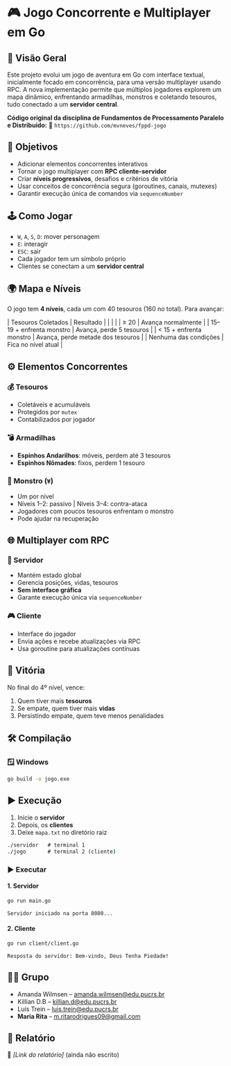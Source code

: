 # 🎮 Jogo Concorrente e Multiplayer em Go

## 🧭 Visão Geral

Este projeto evolui um jogo de aventura em Go com interface textual, inicialmente focado em concorrência, para uma versão multiplayer usando RPC. A nova implementação permite que múltiplos jogadores explorem um mapa dinâmico, enfrentando armadilhas, monstros e coletando tesouros, tudo conectado a um **servidor central**.

**Código original da disciplina de Fundamentos de Processamento Paralelo e Distribuído:**
🔗 `https://github.com/mvneves/fppd-jogo`

## 🎯 Objetivos

* Adicionar elementos concorrentes interativos
* Tornar o jogo multiplayer com **RPC cliente-servidor**
* Criar **níveis progressivos**, desafios e critérios de vitória
* Usar conceitos de concorrência segura (goroutines, canais, mutexes)
* Garantir execução única de comandos via `sequenceNumber`

## 🕹️ Como Jogar

* `W`, `A`, `S`, `D`: mover personagem
* `E`: interagir
* `ESC`: sair
* Cada jogador tem um símbolo próprio
* Clientes se conectam a um **servidor central**

## 🌍 Mapa e Níveis

O jogo tem **4 níveis**, cada um com 40 tesouros (160 no total). Para avançar:

| Tesouros Coletados       | Resultado                         |
|  |  |
| ≥ 20                     | Avança normalmente                |
| 15–19 + enfrenta monstro | Avança, perde 5 tesouros          |
| < 15 + enfrenta monstro  | Avança, perde metade dos tesouros |
| Nenhuma das condições    | Fica no nível atual               |

## ⚙️ Elementos Concorrentes

### 💰 Tesouros

* Coletáveis e acumuláveis
* Protegidos por `mutex`
* Contabilizados por jogador

### 💣 Armadilhas

* **Espinhos Andarilhos**: móveis, perdem até 3 tesouros
* **Espinhos Nômades**: fixos, perdem 1 tesouro

### 👾 Monstro (`¥`)

* Um por nível
* Níveis 1–2: passivo | Níveis 3–4: contra-ataca
* Jogadores com poucos tesouros enfrentam o monstro
* Pode ajudar na recuperação

## 🌐 Multiplayer com RPC

### 🧠 Servidor

* Mantém estado global
* Gerencia posições, vidas, tesouros
* **Sem interface gráfica**
* Garante execução única via `sequenceNumber`

### 🎮 Cliente

* Interface do jogador
* Envia ações e recebe atualizações via RPC
* Usa goroutine para atualizações contínuas

## 👑 Vitória

No final do 4º nível, vence:

1. Quem tiver mais **tesouros**
2. Se empate, quem tiver mais **vidas**
3. Persistindo empate, quem teve menos penalidades

## 🛠️ Compilação

### 🪟 Windows

```cmd
go build -o jogo.exe
```
## ▶️ Execução

1. Inicie o **servidor**
2. Depois, os **clientes**
3. Deixe `mapa.txt` no diretório raiz

```cmd
./servidor   # terminal 1
./jogo       # terminal 2 (cliente)
```
### ▶️ Executar

#### 1. Servidor

```bash
go run main.go
```

```
Servidor iniciado na porta 8080...
```

#### 2. Cliente

```bash
go run client/client.go
```

```
Resposta do servidor: Bem-vindo, Deus Tenha Piedade!
```


## 🧑‍💻 Grupo

* Amanda Wilmsen – [amanda.wilmsen@edu.pucrs.br](mailto:amanda.wilmsen@edu.pucrs.br)
* Killian D.B – [killian.d@edu.pucrs.br](mailto:killian.d@edu.pucrs.br)
* Luís Trein – [luis.trein@edu.pucrs.br](mailto:luis.trein@edu.pucrs.br)
* **Maria Rita** – [m.ritarodrigues09@gmail.com](mailto:m.ritarodrigues09@gmail.com)


## 📄 Relatório
📄 *\[Link do relatório]* (ainda não escrito)
